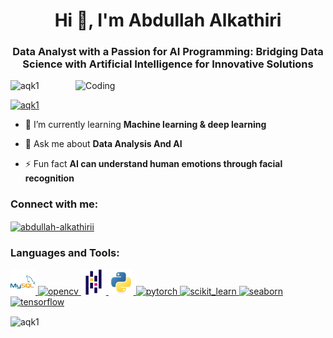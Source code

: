 <h1 align="center">Hi 👋, I'm Abdullah Alkathiri</h1>
<h3 align="center">Data Analyst with a Passion for AI Programming: Bridging Data Science with Artificial Intelligence for Innovative Solutions</h3>
<img align="right" alt="Coding" width="400" src="https://cdn.dribbble.com/users/668001/screenshots/3861883/media/8a8b449e5d6cd30c212bb0057e754b0a.gif")

<p align="left"> <img src="https://komarev.com/ghpvc/?username=aqk1&label=Profile%20views&color=0e75b6&style=flat" alt="aqk1" /> </p>

<p align="left"> <a href="https://github.com/ryo-ma/github-profile-trophy"><img src="https://github-profile-trophy.vercel.app/?username=aqk1" alt="aqk1" /></a> </p>

- 🌱 I’m currently learning **Machine learning & deep learning**

- 💬 Ask me about **Data Analysis And AI**

- ⚡ Fun fact **AI can understand human emotions through facial recognition**

<h3 align="left">Connect with me:</h3>
<p align="left">
<a href="https://linkedin.com/in/abdullah-alkathirii" target="blank"><img align="center" src="https://raw.githubusercontent.com/rahuldkjain/github-profile-readme-generator/master/src/images/icons/Social/linked-in-alt.svg" alt="abdullah-alkathirii" height="30" width="40" /></a>
</p>

<h3 align="left">Languages and Tools:</h3>
<p align="left"> <a href="https://www.mysql.com/" target="_blank" rel="noreferrer"> <img src="https://raw.githubusercontent.com/devicons/devicon/master/icons/mysql/mysql-original-wordmark.svg" alt="mysql" width="40" height="40"/> </a> <a href="https://opencv.org/" target="_blank" rel="noreferrer"> <img src="https://www.vectorlogo.zone/logos/opencv/opencv-icon.svg" alt="opencv" width="40" height="40"/> </a> <a href="https://pandas.pydata.org/" target="_blank" rel="noreferrer"> <img src="https://raw.githubusercontent.com/devicons/devicon/2ae2a900d2f041da66e950e4d48052658d850630/icons/pandas/pandas-original.svg" alt="pandas" width="40" height="40"/> </a> <a href="https://www.python.org" target="_blank" rel="noreferrer"> <img src="https://raw.githubusercontent.com/devicons/devicon/master/icons/python/python-original.svg" alt="python" width="40" height="40"/> </a> <a href="https://pytorch.org/" target="_blank" rel="noreferrer"> <img src="https://www.vectorlogo.zone/logos/pytorch/pytorch-icon.svg" alt="pytorch" width="40" height="40"/> </a> <a href="https://scikit-learn.org/" target="_blank" rel="noreferrer"> <img src="https://upload.wikimedia.org/wikipedia/commons/0/05/Scikit_learn_logo_small.svg" alt="scikit_learn" width="40" height="40"/> </a> <a href="https://seaborn.pydata.org/" target="_blank" rel="noreferrer"> <img src="https://seaborn.pydata.org/_images/logo-mark-lightbg.svg" alt="seaborn" width="40" height="40"/> </a> <a href="https://www.tensorflow.org" target="_blank" rel="noreferrer"> <img src="https://www.vectorlogo.zone/logos/tensorflow/tensorflow-icon.svg" alt="tensorflow" width="40" height="40"/> </a> </p>

<p><img align="center" src="https://github-readme-stats.vercel.app/api/top-langs?username=aqk1&show_icons=true&locale=en&layout=compact" alt="aqk1" /></p>
